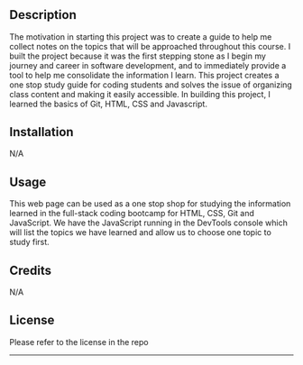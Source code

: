 # <Prework Study Guide Webpage>

## Description

The motivation in starting this project was to create a guide to help me collect notes on the topics that will be approached throughout this course. I built the project because it was the first stepping stone as I begin my journey and career in software development, and to immediately provide a tool to help me consolidate the information I learn. This project creates a one stop study guide for coding students and solves the issue of organizing class content and making it easily accessible. In building this project, I learned the basics of Git, HTML, CSS and Javascript.

## Installation

N/A

## Usage

This web page can be used as a one stop shop for studying the information learned in the full-stack coding bootcamp for HTML, CSS, Git and JavaScript. We have the JavaScript running in the DevTools console which will list the topics we have learned and allow us to choose one topic to study first.

## Credits

N/A

## License

Please refer to the license in the repo

---


